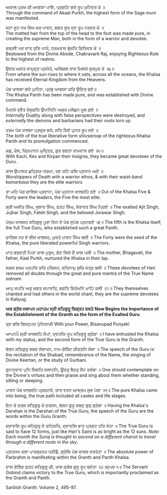 ਅਕਾਲ ਪੁਰਖ ਕੀ ਆਗਯਾ ਪਾਇ, ਪ੍ਰਗਟਿ ਭਯੋ ਰੂਪ ਮੁਨਿਵਰ ਕੋ ॥  
Through the command of Akaal Purkh, the highest form of the Sage *muni* was manifested.  
  
ਜਟਾ ਜੂਟ ਨਖ ਸਿਖ ਕਰ ਪਾਵਨ, ਭਗਤ ਸੂਰ ਦ੍ਵ ਰੂਪ ਨਰਵਰ ਕੋ ॥  
The matted hair from the top of the head to the foot was made pure, in creating the supreme Man, both in the form of a warrior and devotee.  
  
ਚਕ੍ਰਵੈ ਪਦ ਦਾਤ ਧੁਰਿ ਪਾਯੋ, ਧਰਮਰਾਜ ਭੁੰਚਤਿ ਗਿਰਿਵਰ ਕੋ ॥  
Bestowed from the Divine Abode, Chakravarti Raj, enjoying Righteous Rule to the highest of realms.  
  
ਉਦਯ ਅਸਤ ਸਾਮੁਦ੍ਰ ਪ੍ਰਯੰਤੰ, ਅਬਿਚਲ ਰਾਜ ਮਿਲਯੋ ਸੁਰਪੁਰ ਕੋ ॥੪॥  
From where the sun rises to where it sets, across all the oceans, the Khalsa has received Eternal Kingdom from the Heavens.  
  
ਪੰਥ ਖਾਲਸਾ ਭਯੋ ਪੁਨੀਤਾ, ਪ੍ਰਭੁ ਆਗਯਾ ਕਰਿ ਉਦਿਤ ਭਏ॥  
The Khalsa Panth has been made pure, and was established with Divine command.  
  
ਮਿਟਯੋ ਦ੍ਵੈਤ ਸੰਜੁਗਤਿ ਉਪਾਧਿਨਿ ਅਸੁਰ ਮਲੇਛਨ ਮੂਲ ਗਏ ॥  
*Internally* Duality along with false perspectives were destroyed, and *externally* the demons and barbarians had their roots torn up  
  
ਧਰਮ ਪੰਥ ਖਾਲਸਾ ਪ੍ਰਚੁਰ ਭਯੋ, ਸਤਿ ਸ਼ਿਵੰ ਪੁਨਯ ਰੂਪ ਜਏ ॥  
The birth of the true liberative form *shivsaroop* of the righteous Khalsa Panth and its promulgation commenced.  
  
ਕਛ, ਕੇਸ, ਕ੍ਰਿਪਾਨਨ ਮੁਦ੍ਰਿਤ, ਗੁਰ ਭਗਤਾ ਰਾਮਦਾਸ ਭਏ ॥੫॥  
With Kach, Kes and Kirpan their insignia, they became great devotees of the Guru.  
  
ਕਾਲ ਉਪਾਸਕ ਛਤ੍ਰਿਯ-ਧਰਮਾ, ਰਣ ਕਟਿ ਕਸਿ ਪ੍ਰਧਾਨ ਅਏ ॥  
Worshippers of Death with a warrior ethos, & with their waist-band *kamarkasa* they are the elite warriors  
  
ਤਾ ਮਹਿ ਪੰਚ ਚਾਲਿਸ ਪ੍ਰਵਾਨਾ, ਪੰਚ ਪ੍ਰਧਾਨ ਖਾਲਸਹਿ ਠਏ ॥
Out of the Khalsa Five & Forty were the leaders, the Five the most elite. 

ਸ਼੍ਰੀ ਅਜੀਤ ਸਿੰਘ, ਜੁਝਾਰ ਸਿੰਘ, ਫਤਹ ਸਿੰਘ, ਜੋਰਾਵਰ ਸਿੰਘ ਪ੍ਰਿਏ ॥
The exalted Ajit Singh, Jujhar Singh, Fateh Singh, and the beloved Jorawar Singh. 

ਪੰਚਮ ਖਾਲਸਹ ਸਤਿਗੁਰੁ ਪੂਰਾ ਜਿਨ ਏ ਪੰਥ ਸੁਪੰਥ ਪ੍ਰਟਗਏ ॥੬॥
The fifth is the Khalsa itself, the full True Guru, who established such a great Panth. 

ਚਾਲਿਸ ਨਰ ਏ ਬੀਜ ਖਾਲਸਹ, ਮੁਕਤੇ ਪਾਵਨ ਸਿੰਘ ਬਲੀ ॥
The Forty were the seed of the Khalsa, the pure liberated powerful Singh warriors. 

ਮਾਤ ਭਗਵਤੀ ਪਿਤਾ ਕਾਲ ਪੁਰੁਖ, ਗੋਦ ਲਿਯੋ ਦੈ ਖਾਲ ਪਲੀ ॥
The mother, Bhagavati, the father, Kaal Purkh, nurtured the Khalsa in their lap. 

ਸਕਲ ਭਰਮ ਪਰਹਰਿ ਕਰਿ ਹਰਿਜਨ, ਸਤਿਨਾਮੁ ਸੁਚਿ ਮੰਤ੍ਰ ਬਲੀ ॥
These devotees of Hari removed all doubts through the great and pure mantra of the True Name *satnam*. 

ਆਪੁ ਜਪਤਿ ਅਰੁ ਜਗਤ ਜਪਾਵਤਿ, ਭਗਤਿ ਸਿਰੋਮਨਿ ਮਾਹਿ ਕਲੀ ॥੭॥
They themselves chanted and had others in the world chant, they are the supreme devotees in Kaliyug. 

**ਅਥ ਗ੍ਰੰਥ ਸਥਾਪਨ ਮਹਾਤਮ ਸ੍ਰੀ ਸਤਿਗੁਰੂ ਬਿਗ੍ਰਹ ਕਥਤੇ**
**Now Begins the Importance of the Establishment of the Granth as the form of the Exalted Guru**

ਤ੍ਵ ਬਲਿ ਬਿਸਨੁਪਦ ਪੁੰਨਿਯਾਕੀ
With your Power, Bisanupad Punyaki 

ਆਪਨਪੌ ਸ਼੍ਰੀ ਖਾਲਸਹਿ ਸੌਪਾਂ, ਦ੍ਵਤਯਿ ਰੂਪ ਸਤਿਗੁਰੂ ਗ੍ਰੰਥਾ ॥
I have entrusted the Khalsa with my status, and the second form of the True Guru is the Granth.  

ਬੋਲਨ ਸਤਿਗੁਰੁ ਸਬਦ ਸੰਭਾਖਨ, ਨਾਮ ਗੋਬਿੰਦ ਕੀਰਤਨਿ ਸੰਥਾ ॥
The speech of the Guru is: the recitation of the Shabad, remembrance of the Name, the singing of Divine Keertan, or the study of Gurbani. 

ਗੁਨਾਨੁਵਾਦ ਪੁਨਿ ਸਿਫਤਿ ਸਲਾਹਨਿ, ਊਠਤੁ ਬੈਠਤੁ ਸੈਨ ਕਰੰਥਾ ॥
One should contemplate on the Divine's virtues and then praise and sing about them whether standing, sitting or sleeping. 

ਪਾਵਨ ਪੰਥ ਖਾਲਸਹਿ ਪ੍ਰਗਟਯੋ, ਚਾਰ ਵਰਨ ਆਸ੍ਰਮ ਸੁਭ ਪੰਥਾ ॥੧॥
The pure Khalsa came into being, the true path included all castes and life stages. 

ਇਨ ਕੇ ਦਰਸ ਸਤਿਗੁਰੁ ਕੋ ਦਰਸਨ, ਬੋਲਨ ਗੁਰੂ ਸਬਦੁ ਗੁਰੁ ਗ੍ਰੰਥਾ ॥
Having the Khalsa's Darshan is the Darshan of the True Guru, the speech of the Guru are the words within the Guru Granth. 

ਦ੍ਵਾਦਸਿ ਰੂਪ ਸਤਿਗੁਰੁ ਏ ਕਹਿਯਤਿ, ਦ੍ਵਾਦਸਿ ਭਾਨੁ ਪ੍ਰਗਟ ਹਰਿ ਸੰਤਾ ॥
The True Guru is said to have 12 forms, just like Hari's Saint is as bright as the 12 suns. *Note: Each month the Suraj is thought to ascend on a different chariot to travel through a different route in the sky*. 

ਪ੍ਰਤਯਖ ਕਲਾ ਪਾਰਬ੍ਰਹਮ ਧਣੀਛੈ, ਗ੍ਰੰਥਿ ਪੰਥ ਖਾਲਸ ਵਰਤੰਤਾ ॥
The absolute power of Parbrahm is manifesting within the Granth and Panth Khalsa. 

ਦਾਸ ਗੋਬਿੰਦ ਫਤਹ ਸਤਿਗੁਰੂ ਕੀ, ਖਾਸ ਗ੍ਰੰਥ ਗੁਰੁ ਰੂਪ ਬਦੰਤਾ ॥੨॥ਦੁਪਦ ੧॥
The Servant Gobind claims victory to the True Guru, which is importantly proclaimed as the Granth and Panth. 

Sarbloh Granth: Volume 2, 495-97. 